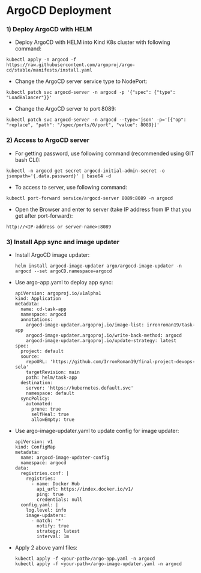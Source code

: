 # ArgoCD Deployment

### 1) Deploy ArgoCD with HELM

* Deploy ArgoCD with HELM into Kind K8s cluster with following command:

```
kubectl apply -n argocd -f https://raw.githubusercontent.com/argoproj/argo-cd/stable/manifests/install.yaml
```

* Change the ArgoCD server service type to NodePort:

```
kubectl patch svc argocd-server -n argocd -p '{"spec": {"type": "LoadBalancer"}}'
```

* Change the ArgoCD server to port 8089:

```
kubectl patch svc argocd-server -n argocd --type='json' -p='[{"op": "replace", "path": "/spec/ports/0/port", "value": 8089}]'
```

### 2) Access to ArgoCD server

* For getting password, use following command (recommended using GIT bash CLI):

```
kubectl -n argocd get secret argocd-initial-admin-secret -o jsonpath='{.data.password}' | base64 -d
```

* To access to server, use following command:

```
kubectl port-forward service/argocd-server 8089:8089 -n argocd
```

* Open the Browser and enter to server (take IP address from IP that you get after port-forward):

```
http://<IP-address or server-name>:8089
```

### 3) Install App sync and image updater

* Install ArgoCD image updater:

  ```
  helm install argocd-image-updater argo/argocd-image-updater -n argocd --set argoCD.namespace=argocd
  ```
* Use argo-app.yaml to deploy app sync:

  ```
  apiVersion: argoproj.io/v1alpha1
  kind: Application
  metadata:
    name: cd-task-app
    namespace: argocd
    annotations:
      argocd-image-updater.argoproj.io/image-list: irronroman19/task-app
      argocd-image-updater.argoproj.io/write-back-method: argocd
      argocd-image-updater.argoproj.io/update-strategy: latest
  spec:
    project: default
    source:
      repoURL: 'https://github.com/IrronRoman19/final-project-devops-sela'
      targetRevision: main
      path: helm/task-app
    destination:
      server: 'https://kubernetes.default.svc'
      namespace: default
    syncPolicy:
      automated:
        prune: true
        selfHeal: true
        allowEmpty: true
  ```
* Use argo-image-updater.yaml to update config for image updater:

  ```
  apiVersion: v1
  kind: ConfigMap
  metadata:
    name: argocd-image-updater-config
    namespace: argocd
  data:
    registries.conf: |
      registries:
        - name: Docker Hub
          api_url: https://index.docker.io/v1/
          ping: true
          credentials: null
    config.yaml: |
      log.level: info
      image-updaters:
        - match: '*'
          notify: true
          strategy: latest
          interval: 1m

  ```
* Apply 2 above yaml files:

  ```
  kubectl apply -f <your-path>/argo-app.yaml -n argocd
  kubectl apply -f <your-path>/argo-image-updater.yaml -n argocd
  ```
